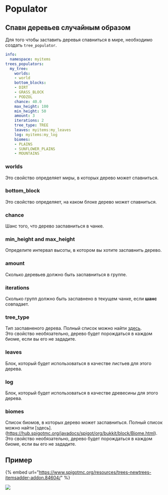 # Populator

## Спавн деревьев случайным образом

Для того чтобы заставить деревья спавниться в мире, необходимо создать `tree_populator`.

```yaml
info:
  namespace: myitems
trees_populators:
  my_tree:
    worlds:
    - world
    bottom_blocks:
    - DIRT
    - GRASS_BLOCK
    - PODZOL
    chance: 40.0
    max_height: 100
    min_height: 50
    amount: 3
    iterations: 2
    tree_type: TREE
    leaves: myitems:my_leaves
    log: myitems:my_log
    biomes:
    - PLAINS
    - SUNFLOWER_PLAINS
    - MOUNTAINS
```

### worlds

Это свойство определяет миры, в которых дерево может спавниться.

### bottom\_block

Это свойство определяет, на каком блоке дерево может спавниться.

### chance

Шанс того, что дерево заспавниться в чанке.

### min\_height and max\_height

Определите интервал высоты, в котором вы хотите заспавнить дерево.

### amount

Сколько деревьев должно быть заспавниться в группе.

### iterations

Сколько групп должно быть заспавнено в текущем чанке, если **шанс** совпадает.

### tree\_type

Тип заспавненого дерева. Полный список можно найти [здесь](https://hub.spigotmc.org/javadocs/spigot/org/bukkit/TreeType.html).\
Это свойство необязательно, дерево будет порождаться в каждом биоме, если вы его не зададите.

### leaves

Блок, который будет использоваться в качестве листьев для этого дерева.

### log

Блок, который будет использоваться в качестве древесины для этого дерева.

### biomes

Список биомов, в которых дерево может заспавниться. Полный список можно найти [здесь].(https://hub.spigotmc.org/javadocs/spigot/org/bukkit/block/Biome.html).\
Это свойство необязательно, дерево будет порождаться в каждом биоме, если вы его не зададите.

## Пример

{% embed url="https://www.spigotmc.org/resources/trees-newtrees-itemsadder-addon.84604/" %}

![](<../../../.gitbook/assets/immagine (125).png>)
